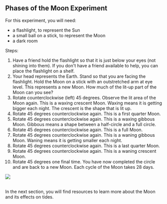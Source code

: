
<h2>Phases of the Moon Experiment</h2>

<p>For this experiment, you will need:</p>
<ul>
  <li>a flashlight, to represent the Sun</li>
  <li>a small ball on a stick, to represent the Moon</li>
  <li>a dark room </li>
  </ul>

<p>Steps:</p>
<ol>
  <li>Have a friend hold the flashlight so that it is just below your eyes (not shining into them).  If you don't have a friend available to help, you can place the flashlight on a shelf.</li>
  <li>Your head represents the Earth.  Stand so that you are facing the flashlight.  Hold the Moon on a stick with an outstretched arm at eye level.  This represents a new Moon.  How much of the lit-up part of the Moon can you see?</li>
  <li>Rotate counterclockwise (left) 45 degrees.  Observe the lit area of the Moon again.  This is a waxing crescent Moon.  Waxing means it is getting bigger each night.  The crescent is the shape that is lit up.</li>
  <li>Rotate 45 degrees counterclockwise again.  This is a first quarter Moon.</li>
  <li>Rotate 45 degrees counterclockwise again.  This is a waxing gibbous Moon.  Gibbous means a shape between a half-circle and a full circle.</li>
  <li>Rotate 45 degrees counterclockwise again.  This is a full Moon.</li>
  <li>Rotate 45 degrees counterclockwise again.  This is a waning gibbous Moon.  Waning means it is getting smaller each night.</li>
  <li>Rotate 45 degrees counterclockwise again.  This is a last quarter Moon.</li>
  <li>Rotate 45 degrees counterclockwise again.  This is a waning crescent Moon.</li>
  <li>Rotate 45 degrees one final time.  You have now completed the circle and are back to a new Moon.  Each cycle of the Moon takes 28 days.</li>
  </ol>
  
  <img src="{{site.baseurl}}/img/moonExperiment.jpg">
  
  <p><br>In the next section, you will find resources to learn more about the Moon and its effects on tides.</p>
